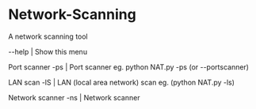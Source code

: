 # Network-Scanning
A network scanning tool


 --help  |    Show this menu

  Port scanner 
		-ps  |    Port scanner eg. python NAT.py -ps (or --portscanner)

  LAN scan
		-lS  |    LAN (local area network) scan eg. (python NAT.py -ls)
			
  Network scanner
		-ns  |    Network scanner

